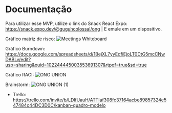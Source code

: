 # Documentação
Para utilizar esse MVP, utilize o link do Snack React Expo: https://snack.expo.dev/@guguhcolossal/ong | E emule em um dispositivo.

Gráfico matriz de risco: ![Meetings Whiteboard](https://github.com/SerdaNoir/OngUnion/assets/100097997/8840ab68-0feb-4cb6-bdf9-07bf961d9172)

Gráfico Burndown: https://docs.google.com/spreadsheets/d/1BejXL7yyEdfiEjoLT0DtG5mcCNwDABLv/edit?usp=sharing&ouid=102244445003553691307&rtpof=true&sd=true

Gráfico RACI: ![ONG UNION](https://github.com/SerdaNoir/OngUnion/assets/100097997/559e063d-002d-4353-a69b-87b5983a3c39)

Brainstorm: ![ONG UNION (1)](https://github.com/SerdaNoir/OngUnion/assets/100097997/9a1dbce2-af67-4b3e-a598-609b89be943e)
* Trello: https://trello.com/invite/b/LDlfUauH/ATTIaf308fc37164acbe89857324e547484c44DC3D0C/kanban-quadro-modelo
